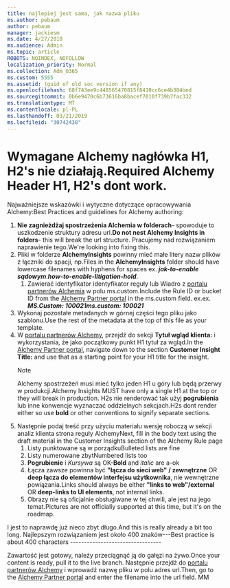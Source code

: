 ```yaml
---
title: najlepiej jest sama, jak nazwa pliku
ms.author: pebaum
author: pebaum
manager: jackiesm
ms.date: 4/27/2018
ms.audience: Admin
ms.topic: article
ROBOTS: NOINDEX, NOFOLLOW
localization_priority: Normal
ms.collection: Adm_O365
ms.custom: 5555
ms.assetid: (guid of old soc version if any)
ms.openlocfilehash: 68f743ee9c448565470815f8410cc6ce4b384bed
ms.sourcegitcommit: 0b6e9470c6b73616ba8bacef7010f739b7fac332
ms.translationtype: MT
ms.contentlocale: pl-PL
ms.lasthandoff: 03/21/2019
ms.locfileid: "30742438"
---
```

# <a name="required-alchemy-header-h1-h2s-dont-work"></a><span data-ttu-id="cca37-102">Wymagane Alchemy nagłówka H1, H2's nie działają.</span><span class="sxs-lookup"><span data-stu-id="cca37-102">Required Alchemy Header H1, H2's dont work.</span></span>
<span data-ttu-id="cca37-103">Najważniejsze wskazówki i wytyczne dotyczące opracowywania Alchemy:</span><span class="sxs-lookup"><span data-stu-id="cca37-103">Best Practices and guidelines for Alchemy authoring:</span></span>

1. <span data-ttu-id="cca37-104">**Nie zagnieżdżaj spostrzeżenia Alchemia w folderach**- spowoduje to uszkodzenie struktury adresu url.</span><span class="sxs-lookup"><span data-stu-id="cca37-104">**Do not nest Alchemy Insights in folders**- this will break the url structure.</span></span> <span data-ttu-id="cca37-105">Pracujemy nad rozwiązaniem naprawienie tego.</span><span class="sxs-lookup"><span data-stu-id="cca37-105">We're looking into fixing this.</span></span>
1. <span data-ttu-id="cca37-106">Pliki w folderze **AlchemyInsights** powinny mieć małe litery nazw plików z łączniki do spacji, np.</span><span class="sxs-lookup"><span data-stu-id="cca37-106">Files in the **AlchemyInsights** folder should have lowercase filenames with hyphens for spaces ex.</span></span> <span data-ttu-id="cca37-107">***jak-to-enable sądowym***.</span><span class="sxs-lookup"><span data-stu-id="cca37-107">***how-to-enable-litigation-hold***.</span></span>
    1. <span data-ttu-id="cca37-108">Zawierać identyfikator identyfikator reguły lub Wiadro z [portalu partnerów Alchemia](https://alchemyportal.azurewebsites.net) w polu ms.custom.</span><span class="sxs-lookup"><span data-stu-id="cca37-108">Include the Rule ID or bucket ID from the [Alchemy Partner portal](https://alchemyportal.azurewebsites.net) in the ms.custom field.</span></span> <span data-ttu-id="cca37-109">ex.</span><span class="sxs-lookup"><span data-stu-id="cca37-109">ex.</span></span> <span data-ttu-id="cca37-110">***MS.Custom: 100021***</span><span class="sxs-lookup"><span data-stu-id="cca37-110">***ms.custom: 100021***</span></span>
1. <span data-ttu-id="cca37-111">Wykonaj pozostałe metadanych w górnej części tego pliku jako szablonu.</span><span class="sxs-lookup"><span data-stu-id="cca37-111">Use the rest of the metadata at the top of this file as your template.</span></span>
1. <span data-ttu-id="cca37-112">W [portalu partnerów Alchemy](https://alchemyportal.azurewebsites.net), przejdź do sekcji **Tytuł wgląd klienta:** i wykorzystania, że jako początkowy punkt H1 tytuł za wgląd.</span><span class="sxs-lookup"><span data-stu-id="cca37-112">In the [Alchemy Partner portal](https://alchemyportal.azurewebsites.net), navigate down to the section **Customer Insight Title:** and use that as a starting point for your H1 title for the insight.</span></span> 
    > [!NOTE]
    > <span data-ttu-id="cca37-113">Alchemy spostrzeżeń musi mieć tylko jeden H1 u góry lub będą przerwy w produkcji.</span><span class="sxs-lookup"><span data-stu-id="cca37-113">Alchemy Insights MUST have only a single H1 at the top or they will break in production.</span></span> <span data-ttu-id="cca37-114">H2s nie renderować tak użyj **pogrubienia** lub inne konwencje wyznaczać oddzielnych sekcjach.</span><span class="sxs-lookup"><span data-stu-id="cca37-114">H2s dont render either so use **bold** or other conventions to signify separate sections.</span></span>
1. <span data-ttu-id="cca37-115">Następnie podaj treść przy użyciu materiału wersję roboczą w sekcji analiz klienta strona reguły Alchemy</span><span class="sxs-lookup"><span data-stu-id="cca37-115">Next, fill in the body text using the draft material in the Customer Insights section of the Alchemy Rule page</span></span>
    1. <span data-ttu-id="cca37-116">Listy punktowane są w porządku</span><span class="sxs-lookup"><span data-stu-id="cca37-116">Bulleted lists are fine</span></span>
    1. <span data-ttu-id="cca37-117">Listy numerowane zbyt</span><span class="sxs-lookup"><span data-stu-id="cca37-117">Numbered lists too</span></span>
    1. <span data-ttu-id="cca37-118">**Pogrubienie** i *Kursywa* są OK-</span><span class="sxs-lookup"><span data-stu-id="cca37-118">**Bold** and *italic* are a-ok</span></span>
    1. <span data-ttu-id="cca37-119">Łącza zawsze powinna być **"łącza do sieci web" / zewnętrzne** OR **deep łącza do elementów interfejsu użytkownika**, nie wewnętrzne powiązania.</span><span class="sxs-lookup"><span data-stu-id="cca37-119">Links should always be either **"links to web"/external** OR **deep-links to UI elements**, not internal links.</span></span>
    1. <span data-ttu-id="cca37-120">Obrazy nie są oficjalnie obsługiwane w tej chwili, ale jest na jego temat.</span><span class="sxs-lookup"><span data-stu-id="cca37-120">Pictures are not officially supported at this time, but it's on the roadmap.</span></span>

<span data-ttu-id="cca37-121">I jest to naprawdę już nieco zbyt długo.</span><span class="sxs-lookup"><span data-stu-id="cca37-121">And this is really already a bit too long.</span></span> <span data-ttu-id="cca37-122">Najlepszym rozwiązaniem jest około 400 znaków---</span><span class="sxs-lookup"><span data-stu-id="cca37-122">Best practice is about 400 characters ---------------------------------</span></span>

<span data-ttu-id="cca37-123">Zawartość jest gotowy, należy przeciągnąć ją do gałęzi na żywo.</span><span class="sxs-lookup"><span data-stu-id="cca37-123">Once your content is ready, pull it to the live branch.</span></span> <span data-ttu-id="cca37-124">Następnie przejdź do [portalu partnerów Alchemy](https://alchemyportal.azurewebsites.net) i wprowadź nazwę pliku w polu adres url.</span><span class="sxs-lookup"><span data-stu-id="cca37-124">Then, go to the [Alchemy Partner portal](https://alchemyportal.azurewebsites.net) and enter the filename into the url field.</span></span> <span data-ttu-id="cca37-125">M</span><span class="sxs-lookup"><span data-stu-id="cca37-125">M</span></span>